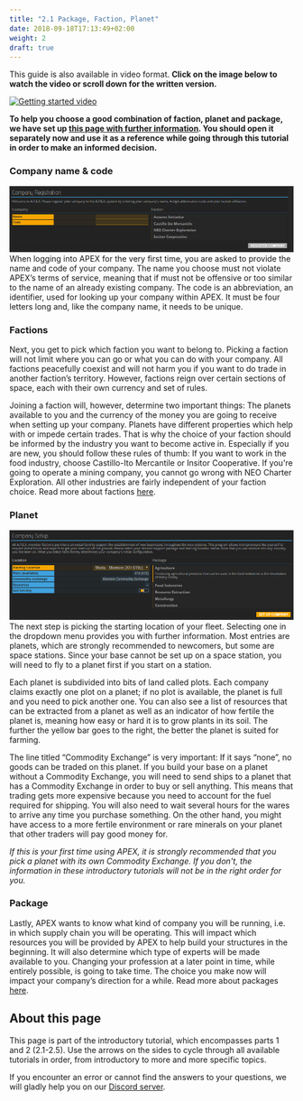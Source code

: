 ```yaml
---
title: "2.1 Package, Faction, Planet"
date: 2018-09-18T17:13:49+02:00
weight: 2
draft: true
---
```


This guide is also available in video format. __Click on the image below to watch the video or scroll down for the written version.__

[![Getting started video](thumbnail-tutorial-2.jpg)](https://youtu.be/MAULyd4F9Bk)

__To help you choose a good combination of faction, planet and package, we have set up [this page with further information](../../wiki/packages-factions). You should open it separately now and use it as a reference while going through this tutorial in order to make an informed decision.__

### Company name & code

![Company name and code](company-name-and-code.png)
When logging into APEX for the very first time, you are asked to provide the name and code of your company. The name you choose must not violate APEX’s terms of service, meaning that if must not be offensive or too similar to the name of an already existing company. The code is an abbreviation, an identifier, used for looking up your company within APEX. It must be four letters long and, like the company name, it needs to be unique.

### Factions
Next, you get to pick which faction you want to belong to. Picking a faction will not limit where you can go or what you can do with your company. All factions peacefully coexist and will not harm you if you want to do trade in another faction’s territory. However, factions reign over certain sections of space, each with their own currency and set of rules.

Joining a faction will, however, determine two important things: The planets available to you and the currency of the money you are going to receive when setting up your company. Planets have different properties which help with or impede certain trades. That is why the choice of your faction should be informed by the industry you want to become active in. Especially if you are new, you should follow these rules of thumb: If you want to work in the food industry, choose Castillo-Ito Mercantile or Insitor Cooperative. If you're going to operate a mining company, you cannot go wrong with NEO Charter Exploration. All other industries are fairly independent of your faction choice. Read more about factions [here](../../wiki/packages-factions/#factions).

### Planet
![Planet and package selection](pick-planet-and-package.png)
The next step is picking the starting location of your fleet. Selecting one in the dropdown menu provides you with further information. Most entries are planets, which are strongly recommended to newcomers, but some are space stations. Since your base cannot be set up on a space station, you will need to fly to a planet first if you start on a station.

Each planet is subdivided into bits of land called plots. Each company claims exactly one plot on a planet; if no plot is available, the planet is full and you need to pick another one. You can also see a list of resources that can be extracted from a planet as well as an indicator of how fertile the planet is, meaning how easy or hard it is to grow plants in its soil. The further the yellow bar goes to the right, the better the planet is suited for farming.

The line titled “Commodity Exchange” is very important: If it says “none”, no goods can be traded on this planet. If you build your base on a planet without a Commodity Exchange, you will need to send ships to a planet that has a Commodity Exchange in order to buy or sell anything. This means that trading gets more expensive because you need to account for the fuel required for shipping. You will also need to wait several hours for the wares to arrive any time you purchase something. On the other hand, you might have access to a more fertile environment or rare minerals on your planet that other traders will pay good money for.

_If this is your first time using APEX, it is strongly recommended that you pick a planet with its own Commodity Exchange. If you don't, the information in these introductory tutorials will not be in the right order for you._

### Package
Lastly, APEX wants to know what kind of company you will be running, i.e. in which supply chain you will be operating. This will impact which resources you will be provided by APEX to help build your structures in the beginning. It will also determine which type of experts will be made available to you. Changing your profession at a later point in time, while entirely possible, is going to take time. The choice you make now will impact your company’s direction for a while. Read more about packages [here](../../wiki/packages-factions/#packages).


## About this page

This page is part of the introductory tutorial, which encompasses parts 1 and 2 (2.1-2.5). Use the arrows on the sides to cycle through all available tutorials in order, from introductory to more and more specific topics.

If you encounter an error or cannot find the answers to your questions, we will gladly help you on our [Discord server](https://discordapp.com/invite/G7gj7PT).